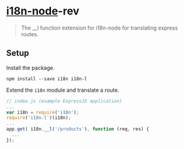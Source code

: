 # [i18n-node](https://github.com/mashpie/i18n-node)-rev

> The __l function extension for i18n-node for translating express routes.


## Setup

Install the package.

```
npm install --save i18n i18n-l
```

Extend the `i18n` module and translate a route.

```js
// index.js (example ExpressJS application)
...
var i18n = require('i18n');
require('i18n-l')(i18n);
...
app.get( i18n.__l('/products'), function (req, res) {
  ...
});

```
